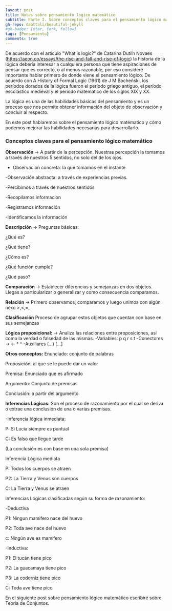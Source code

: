 ```yaml
---
layout: post
title: Notas sobre pensamiento logico matemático 
subtitle: Parte I. Sobre conceptos claves para el pensamiento lógico matemático
gh-repo: daattali/beautiful-jekyll
#gh-badge: [star, fork, follow]
tags: [Pensamiento]
comments: true
---
```


De acuerdo con el artículo "What is logic?" de Catarina Dutilh Novaes (https://aeon.co/essays/the-rise-and-fall-and-rise-of-logic) la historia de la lógica debería interesar a cualquiera persona que tiene aspiraciones de pensar que es correcto, o al menos razonable, por eso consideré importante hablar primero de donde viene el pensamiento lógico. De acuerdo con A History of Formal Logic (1961) de J M Bocheński, los períodos dorados de la lógica fueron el período griego antiguo, el período escolástico medieval y el período matemático de los siglos XIX y XX. 

La lógica es una de las habilidades básicas del pensamiento y es un proceso que nos permite obtener información del objeto de observación y concluir al respecto.

En este post hablaremos sobre el pensamiento lógico matématico y cómo podemos mejorar las habilidades necesarias para desarrollarlo. 

### Conceptos claves para el pensamiento lógico matemático ###

**Observación** → A partir de la percepción. Nuestras percepción la tomamos a través de nuestros 5 sentidos, no solo del de los ojos.

- Observación concreta: la que tomamos en el instante 

-Observación abstracta: a través de experiencias previas.

-Percibimos a través de nuestros sentidos

-Recopilamos informacion

-Registramos información

-Identificamos la información

**Descripción** → Preguntas básicas:

¿Qué es?

¿Qué tiene?

¿Cómo es?

¿Qué función cumple?

¿Qué pasó?

**Comparación** → Establecer diferencias y semejanzas en dos objetos. Llegas a particularizar o generalizar y como consecuencia comparamos.

**Relación** → Primero observamos, comparamos y luego unimos con algún nexo >,<,=,

**Clasificación** Proceso de agrupar estos objetos que cuentan con base en sus semejanzas

**Lógica proposicional:** → Analiza las relaciones entre proposiciones, así como la verdad o falsedad de las mismas.
-Variables: p q r s t
-Conectores → ← * ^
-Auxiliares (...) [...]

**Otros conceptos:**
Enunciado: conjunto de palabras

Proposición: al que se le puede dar un valor

Premisa: Enunciado que es afirmado

Argumento: Conjunto de premisas

Conclusión: a partir del argumento

**Inferencias Lógicas:** Son el proceso de razonamiento por el cual se deriva o extrae una conclusión de una o varias premisas. 

-Inferencia lógica inmediata: 

P: Si Lucia siempre es puntual

C: Es falso que llegue tarde

(La conclusión es con base en una sola premisa)

Inferencia Lógica mediata

P: Todos los cuerpos se atraen

P2: La Tierra y Venus son cuerpos

C: La Tierra y Venus se atraen

Inferencias Lógicas clasificadas según su forma de razonamiento:

-Deductiva

P1: Ningun mamifero nace del huevo

P2: Toda ave nace del huevo

c: Ningún ave es mamífero 

-Inductiva:

P1: El tucán tiene pico

P2: La guacamaya tiene pico

P3: La codorniz tiene pico

C: Toda ave tiene pico

En el siguiente post sobre pensamiento lógico matemático escribiré sobre Teoría de Conjuntos.